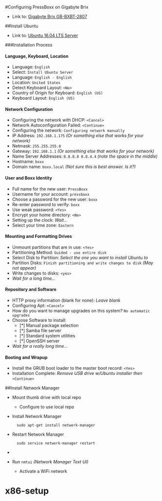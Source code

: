 #Configuring PressBoxx on Gigabyte Brix

- Link to: [Gigabyte Brix GB-BXBT-2807](http://www.gigabyte.com/Mini-PcBarebone/GB-BXBT-2807-rev-10)

##Install Ubuntu 
- Link to: [Ubuntu 16.04 LTS Server](http://releases.ubuntu.com/16.04/)

###Installation Process
#### Language, Keyboard, Location
- Language: `English`
- Select: `Install Ubuntu Server`
- Language: `English - English`
- Location: `United States`
- Detect Keyboard Layout: `<No>`
- Country of Origin for Keyboard: `English (US)`
- Keyboard Layout: `English (US)`

#### Network Configuration
- Configuring the network with DHCP: `<Cancel>`
- Network Autoconfiguration Failed: `<Continue>`
- Configuring the network: `Configuring network manually`
- IP Address: `192.168.1.175`  _(Or something else that works for your network)_
- Netmask: `255.255.255.0`
- Gateway: `192.168.1.1`  _(Or something else that works for your network)_
- Name Server Addresses: `8.8.8.8 8.8.4.4` _(note the space in the middle)_
- Hostname: `boxx`
- Domain name: `boxx.local` _(Not sure this is best answer. Is it?)_

#### User and Boxx Identity
- Full name for the new user: `PressBoxx`
- Username for your account: `pressboxx`
- Choose a password for the new user: `boxx`
- Re-enter password to verify: `boxx`
- Use weak password: `<Yes>`
- Encrypt your home directory: `<No>`
- Setting up the clock: _Wait..._
- Select your time zone: `Eastern`

#### Mounting and Formatting Drives
- Unmount partitions that are in use: `<Yes>`
- Partitioning Method: `Guided - use entire disk`
- Select Disk to Partition: _Select the one you want to install Ubuntu to_
- Partition Disks: `Finish partitioning and write changes to disk` _(May not appear)_
- Write changes to disks: `<yes>`
- _Wait for a long time..._

#### Repository and Software
- HTTP proxy information (blank for none): _Leave blank_ 
- Configuring Apt: `<Cancel>`
- How do you want to manage upgrades on this system? `No automatic upgrades`
- Choose Software to install:
	- [*] Manual package selection
	- [*] Samba file server
	- [*] Standard system utilities
	- [*] OpenSSH server
- _Wait for a really long time..._	

#### Booting and Wrapup
- Install the GRUB boot loader to the master boot record: `<Yes>`
- Installation Complete: _Remove USB drive w/Ubuntu installer then_ `<Continue>`

##Install Network Manager

- Mount thumb drive with local repo
	- Configure to use local repo	
- Install Network Manager
		
		sudo apt-get install network-manager
	
- Restart Network Manager

		sudo service network-manager restart

- 

- Run `nmtui` _(Network Manager Text UI)_

	- Activate a WiFi network
	

	
# x86-setup
